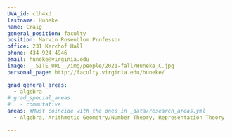 ```yaml
---
UVA_id: clh4xd
lastname: Huneke
name: Craig
general_position: faculty
position: Marvin Rosenblum Professor
office: 231 Kerchof Hall
phone: 434-924-4946
email: huneke@virginia.edu
image: __SITE_URL__/img/people/2021-fall/Huneke_C.jpg
personal_page: http://faculty.virginia.edu/huneke/

grad_general_areas:
  - algebra
# grad_special_areas:
#   - commutative  
areas: #Must coincide with the ones in _data/research_areas.yml
  - Algebra, Arithmetic Geometry/Number Theory, Representation Theory

---
```


<!-- ignore this probably outdated info for now -->

<!-- Commutative algebra was born out of three classical fields: number theory, algebraic geometry, and invariant theory, but now is used to study many other topics in mathematics. My own focus is the study of solutions of polynomial or power series equations in many variables. I am especially interested in a method called "reduction to characteristic p." Here are a few of my papers:

* The structure of linkage (with B. Ulrich), Annals of Math. 126 (1987), 277-334.
* Tight closure, invariant theory, and the Briançon-Skoda theorem (with M. Hochster), J. Amer. Math. Soc. 3 (1990), 31-116.
* Infinite integral extensions and big Cohen-Macaulay algebras (with M. Hochster), Annals of Math 135 (1992), 53-89.
* Direct methods for primary decomposition (with D. Eisenbud and W. Vasconcelos), Inventiones Math. 110 (1992), 207-236.
* Uniform bounds in noetherian rings, Inventiones Math. 107 (1992), 203-223.
* Comparison of symbolic and ordinary powers of ideals (with M. Hochster), Invent. Math. 147 (2002), 349-369.
* The regularity of Tor and graded Betti numbers (with D. Eisenbud and B. Ulrich), Amer. J. Math. 128 (2006), 573-605 -->
